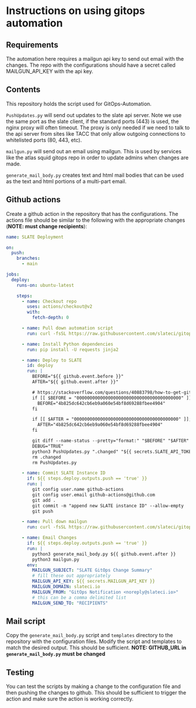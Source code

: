 # Instructions on using gitops automation

## Requirements

The automation here requires a mailgun api key to send out email with the changes.  The
repo with the configurations should have a secret called MAILGUN_API_KEY with the api key.

## Contents
This repository holds the script used for GitOps-Automation.  

`PushUpdates.py` will send out updates to the slate api server.  Note we use the same port as the slate client, 
if the standard ports (443) is used, the nginx proxy will often timeout.  The proxy is only needed if we need
to talk to the api server from sites like TACC that only allow outgoing connections to whitelisted ports (80, 443, etc).


`mailgun.py` will send out an email using mailgun.  This is used by services like the atlas squid gitops repo in order to 
update admins when changes are made.

`generate_mail_body.py` creates text and html mail bodies that can be used as the text and html portions of a multi-part
email.

## Github actions 

Create a github action in the repository that has the configurations.  The 
actions file should be similar to the following with the appropriate changes (**NOTE: must change recipients**):

```yaml
name: SLATE Deployment

on:
  push:
    branches:
      - main

jobs:
  deploy:
    runs-on: ubuntu-latest

    steps:
      - name: Checkout repo
        uses: actions/checkout@v2
        with:
          fetch-depth: 0

      - name: Pull down automation script
        run: curl -fsSL https://raw.githubusercontent.com/slateci/gitops-automation-script/main/PushUpdates.py -o PushUpdates.py

      - name: Install Python dependencies
        run: pip install -U requests jinja2

      - name: Deploy to SLATE
        id: deploy
        run: |
          BEFORE="${{ github.event.before }}"
          AFTER="${{ github.event.after }}"

          # https://stackoverflow.com/questions/40883798/how-to-get-git-diff-of-the-first-commit
          if [[ $BEFORE = "0000000000000000000000000000000000000000" ]]; then
            BEFORE="4b825dc642cb6eb9a060e54bf8d69288fbee4904"
          fi

          if [[ $AFTER = "0000000000000000000000000000000000000000" ]]; then
            AFTER="4b825dc642cb6eb9a060e54bf8d69288fbee4904"
          fi

          git diff --name-status --pretty="format:" "$BEFORE" "$AFTER" > .changed
          DEBUG="TRUE"
          python3 PushUpdates.py ".changed" "${{ secrets.SLATE_API_TOKEN }}"
          rm .changed
          rm PushUpdates.py

      - name: Commit SLATE Instance ID
        if: ${{ steps.deploy.outputs.push == 'true' }}
        run: |
          git config user.name github-actions
          git config user.email github-actions@github.com
          git add .
          git commit -m "append new SLATE instance ID" --allow-empty
          git push

      - name: Pull down mailgun
        run: curl -fsSL https://raw.githubusercontent.com/slateci/gitops-automation-script/main/mailgun.py -o mailgun.py

      - name: Email Changes
        if: ${{ steps.deploy.outputs.push == 'true' }}
        run: |
          python3 generate_mail_body.py ${{ github.event.after }}
          python3 mailgun.py 
        env:
          MAILGUN_SUBJECT: "SLATE GitOps Change Summary"
          # fill these out appropriately
          MAILGUN_API_KEY: ${{ secrets.MAILGUN_API_KEY }}
          MAILGUN_DOMAIN: slateci.io
          MAILGUN_FROM: "GitOps Notification <noreply@slateci.io>"
          # this can be a comma delimited list
          MAILGUN_SEND_TO: "RECIPIENTS"


```

## Mail script

Copy the `generate_mail_body.py` script and `templates` directory to the repository with the 
configuration files.  Modify the script and templates to match the desired output.  This 
should be sufficient. **NOTE: GITHUB_URL in `generate_mail_body.py` must be changed**

## Testing

You can test the scripts by making a change to the configuration file and then pushing the 
changes to github.  This should be sufficient to trigger the action and make sure the 
action is working correctly.

